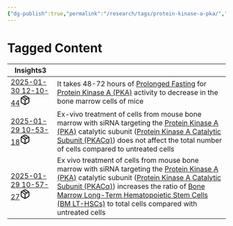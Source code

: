 ```yaml
---
{"dg-publish":true,"permalink":"/research/tags/protein-kinase-a-pka/","updated":"2025-01-30T17:12:35-05:00"}
---
```


# Tagged Content
<div><table class="dataview table-view-table"><thead class="table-view-thead"><tr class="table-view-tr-header"><th class="table-view-th"><span>Insights</span><span class="dataview small-text">3</span></th><th class="table-view-th"><span></span></th></tr></thead><tbody class="table-view-tbody"><tr><td><span><a data-tooltip-position="top" aria-label="Research/Insights/2025-01-30 12-10-44.md" data-href="Research/Insights/2025-01-30 12-10-44.md" href="Research/Insights/2025-01-30 12-10-44.md" class="internal-link" target="_blank" rel="noopener nofollow" fileclass-name="Research Links">2025-01-30 12-10-44</a><a class="metadata-menu fileclass-icon"><svg xmlns="http://www.w3.org/2000/svg" width="24" height="24" viewBox="0 0 24 24" fill="none" stroke="currentColor" stroke-width="2" stroke-linecap="round" stroke-linejoin="round" class="svg-icon lucide-package"><path d="m7.5 4.27 9 5.15"></path><path d="M21 8a2 2 0 0 0-1-1.73l-7-4a2 2 0 0 0-2 0l-7 4A2 2 0 0 0 3 8v8a2 2 0 0 0 1 1.73l7 4a2 2 0 0 0 2 0l7-4A2 2 0 0 0 21 16Z"></path><path d="m3.3 7 8.7 5 8.7-5"></path><path d="M12 22V12"></path></svg></a></span></td><td><span>It takes 48-72 hours of <a data-href="Prolonged Fasting" href="Prolonged Fasting" class="internal-link" target="_blank" rel="noopener nofollow">Prolonged Fasting</a> for <a data-href="Protein Kinase A (PKA)" href="Protein Kinase A (PKA)" class="internal-link" target="_blank" rel="noopener nofollow">Protein Kinase A (PKA)</a> activity to decrease in the bone marrow cells of mice</span></td></tr><tr><td><span><a data-tooltip-position="top" aria-label="Research/Insights/2025-01-29 10-53-18.md" data-href="Research/Insights/2025-01-29 10-53-18.md" href="Research/Insights/2025-01-29 10-53-18.md" class="internal-link" target="_blank" rel="noopener nofollow" fileclass-name="Research Links">2025-01-29 10-53-18</a><a class="metadata-menu fileclass-icon"><svg xmlns="http://www.w3.org/2000/svg" width="24" height="24" viewBox="0 0 24 24" fill="none" stroke="currentColor" stroke-width="2" stroke-linecap="round" stroke-linejoin="round" class="svg-icon lucide-package"><path d="m7.5 4.27 9 5.15"></path><path d="M21 8a2 2 0 0 0-1-1.73l-7-4a2 2 0 0 0-2 0l-7 4A2 2 0 0 0 3 8v8a2 2 0 0 0 1 1.73l7 4a2 2 0 0 0 2 0l7-4A2 2 0 0 0 21 16Z"></path><path d="m3.3 7 8.7 5 8.7-5"></path><path d="M12 22V12"></path></svg></a></span></td><td><span>Ex-vivo treatment of cells from mouse bone marrow with siRNA targeting the <a data-href="Protein Kinase A (PKA)" href="Protein Kinase A (PKA)" class="internal-link" target="_blank" rel="noopener nofollow">Protein Kinase A (PKA)</a> catalytic subunit (<a data-href="Protein Kinase A Catalytic Subunit (PKACα)" href="Protein Kinase A Catalytic Subunit (PKACα)" class="internal-link" target="_blank" rel="noopener nofollow">Protein Kinase A Catalytic Subunit (PKACα)</a>) does not affect the total number of cells compared to untreated cells</span></td></tr><tr><td><span><a data-tooltip-position="top" aria-label="Research/Insights/2025-01-29 10-57-27.md" data-href="Research/Insights/2025-01-29 10-57-27.md" href="Research/Insights/2025-01-29 10-57-27.md" class="internal-link" target="_blank" rel="noopener nofollow" fileclass-name="Research Links">2025-01-29 10-57-27</a><a class="metadata-menu fileclass-icon"><svg xmlns="http://www.w3.org/2000/svg" width="24" height="24" viewBox="0 0 24 24" fill="none" stroke="currentColor" stroke-width="2" stroke-linecap="round" stroke-linejoin="round" class="svg-icon lucide-package"><path d="m7.5 4.27 9 5.15"></path><path d="M21 8a2 2 0 0 0-1-1.73l-7-4a2 2 0 0 0-2 0l-7 4A2 2 0 0 0 3 8v8a2 2 0 0 0 1 1.73l7 4a2 2 0 0 0 2 0l7-4A2 2 0 0 0 21 16Z"></path><path d="m3.3 7 8.7 5 8.7-5"></path><path d="M12 22V12"></path></svg></a></span></td><td><span>Ex vivo treatment of cells from mouse bone marrow with siRNA targeting the <a data-href="Protein Kinase A (PKA)" href="Protein Kinase A (PKA)" class="internal-link" target="_blank" rel="noopener nofollow">Protein Kinase A (PKA)</a> catalytic subunit (<a data-href="Protein Kinase A Catalytic Subunit (PKACα)" href="Protein Kinase A Catalytic Subunit (PKACα)" class="internal-link" target="_blank" rel="noopener nofollow">Protein Kinase A Catalytic Subunit (PKACα)</a>) increases the ratio of <a data-href="Bone Marrow Long-Term Hematopoietic Stem Cells (BM LT-HSCs)" href="Bone Marrow Long-Term Hematopoietic Stem Cells (BM LT-HSCs)" class="internal-link" target="_blank" rel="noopener nofollow">Bone Marrow Long-Term Hematopoietic Stem Cells (BM LT-HSCs)</a> to total cells compared with untreated cells</span></td></tr></tbody></table></div>

